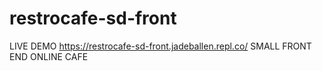 # restrocafe-sd-front
LIVE DEMO https://restrocafe-sd-front.jadeballen.repl.co/ SMALL FRONT END ONLINE CAFE
